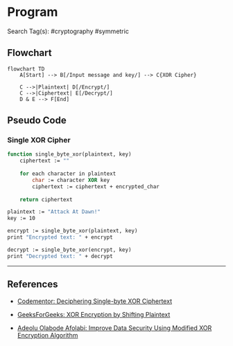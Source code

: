 # Program

Search Tag(s): #cryptography #symmetric

## Flowchart

```mermaid
flowchart TD
    A[Start] --> B[/Input message and key/] --> C{XOR Cipher}

    C -->|Plaintext| D[/Encrypt/]
    C -->|Ciphertext| E[/Decrypt/]
    D & E --> F[End]
```

## Pseudo Code

### Single XOR Cipher

```vb
function single_byte_xor(plaintext, key)
    ciphertext := ""
    
    for each character in plaintext
        char := character XOR key
        ciphertext := ciphertext + encrypted_char
    
    return ciphertext

plaintext := "Attack At Dawn!"
key := 10

encrypt := single_byte_xor(plaintext, key)
print "Encrypted text: " + encrypt

decrypt := single_byte_xor(encrypt, key)
print "Decrypted text: " + decrypt
```


---
## References

- [Codementor: Deciphering Single-byte XOR Ciphertext](https://www.codementor.io/@arpitbhayani/deciphering-single-byte-xor-ciphertext-17mtwlzh30)

- [GeeksForGeeks: XOR Encryption by Shifting Plaintext](https://www.geeksforgeeks.org/xor-encryption-shifting-plaintext/)

- [Adeolu Olabode Afolabi: Improve Data Security Using Modified XOR Encryption Algorithm](https://www.researchgate.net/publication/270588628_AN_APPROACH_TO_IMPROVE_DATA_SECURITY_USING_MODIFIED_XOR_ENCRYPTION_ALGORITHM)